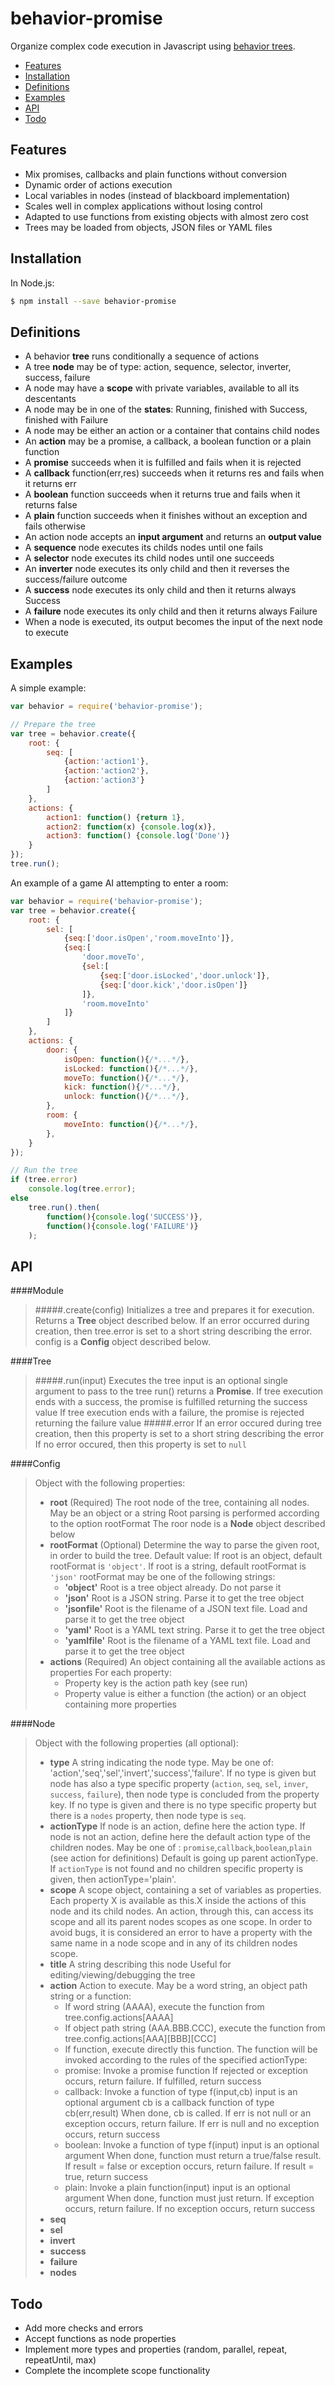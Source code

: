 # behavior-promise
Organize complex code execution in Javascript using [behavior trees](http://en.wikipedia.org/wiki/Behavior_tree).

- [Features](#features)
- [Installation](#installation)
- [Definitions](#definitions)
- [Examples](#examples)
- [API](#api)
- [Todo](#todo)

## Features
- Mix promises, callbacks and plain functions without conversion
- Dynamic order of actions execution
- Local variables in nodes (instead of blackboard implementation)
- Scales well in complex applications without losing control
- Adapted to use functions from existing objects with almost zero cost
- Trees may be loaded from objects, JSON files or YAML files

## Installation 
In Node.js:
```bash
$ npm install --save behavior-promise
```
## Definitions
- A behavior **tree** runs conditionally a sequence of actions
- A tree **node** may be of type: action, sequence, selector, inverter, success, failure
- A node may have a **scope** with private variables, available to all its descentants
- A node may be in one of the **states**: Running, finished with Success, finished with Failure
- A node may be either an action or a container that contains child nodes
- An **action** may be a promise, a callback, a boolean function or a plain function
- A **promise** succeeds when it is fulfilled and fails when it is rejected
- A **callback** function(err,res) succeeds when it returns res and fails when it returns err
- A **boolean** function succeeds when it returns true and fails when it returns false
- A **plain** function succeeds when it finishes without an exception and fails otherwise
- An action node accepts an **input argument** and returns an **output value**
- A **sequence** node executes its childs nodes until one fails
- A **selector** node executes its child nodes until one succeeds
- An **inverter** node executes its only child and then it reverses the success/failure outcome
- A **success** node executes its only child and then it returns always Success
- A **failure** node executes its only child and then it returns always Failure
- When a node is executed, its output becomes the input of the next node to execute


## Examples

A simple example:

```js
var behavior = require('behavior-promise');

// Prepare the tree
var tree = behavior.create({
    root: {
    	seq: [
	        {action:'action1'},
    	    {action:'action2'},
    	    {action:'action3'}
        ]
    },
    actions: {
		action1: function() {return 1},
        action2: function(x) {console.log(x)},
        action3: function() {console.log('Done')}
    }
});
tree.run();
```

An example of a game AI attempting to enter a room:

```js
var behavior = require('behavior-promise');
var tree = behavior.create({
    root: {
    	sel: [
	        {seq:['door.isOpen','room.moveInto']},
    	    {seq:[
            	'door.moveTo',
                {sel:[
                	{seq:['door.isLocked','door.unlock']},
                    {seq:['door.kick','door.isOpen']}
                ]},
                'room.moveInto'
            ]}
        ]
    },
    actions: {
    	door: {
        	isOpen: function(){/*...*/},
        	isLocked: function(){/*...*/},
            moveTo: function(){/*...*/},
            kick: function(){/*...*/},
            unlock: function(){/*...*/},
        },
        room: {
        	moveInto: function(){/*...*/},
        },
    }
});

// Run the tree
if (tree.error)
    console.log(tree.error);
else 
    tree.run().then(
    	function(){console.log('SUCCESS')},
        function(){console.log('FAILURE')}
    );
```

## API
####Module
> #####.create(config)
> Initializes a tree and prepares it for execution.
> Returns a **Tree** object described below.
> If an error occurred during creation, then tree.error is set to a short string describing the error.
> config is a **Config** object described below.

####Tree
> #####.run(input) 
> Executes the tree
> input is an optional single argument to pass to the tree
> run() returns a **Promise**. 
> If tree execution ends with a success, the promise is fulfilled returning the success value
> If tree execution ends with a failure, the promise is rejected returning the failure value
> #####.error
> If an error occured during tree creation, then this property is set to a short string describing the error
> If no error occured, then this property is set to `null`

####Config
> Object with the following properties:
> - **root** (Required)
> 	The root node of the tree, containing all nodes. May be an object or a string
>     Root parsing is performed according to the option rootFormat
>     The roor node is a **Node** object described below
> - **rootFormat** (Optional)
> 	Determine the way to parse the given root, in order to build the tree.
> 	Default value: If root is an object, default rootFormat is `'object'`. If root is a string, default rootFormat is `'json'`
>     rootFormat may be one of the following strings:
>     - **'object'**
> 		Root is a tree object already. Do not parse it
> 	- **'json'**
> 	    Root is a JSON string. Parse it to get the tree object
> 	- **'jsonfile'**
> 		Root is the filename of a JSON text file. Load and parse it to get the tree object
> 	- **'yaml'**
> 		Root is a YAML text string. Parse it to get the tree object
> 	- **'yamlfile'**
> 		Root is the filename of a YAML text file. Load and parse it to get the tree object
> - **actions** (Required) 
>	An object containing all the available actions as properties
>     For each property:
> 	- Property key is the action path key (see run)
> 	- Property value is either a function (the action) or an object containing more properties

####Node
> Object with the following properties (all optional):
> - **type**
> A string indicating the node type.
> May be one of: 'action','seq','sel','invert','success','failure'.
> If no type is given but node has also a type specific property (`action`, `seq`, `sel`, `inver`, `success`, `failure`), then node type is concluded from the property key.
> If no type is given and there is no type specific property but there is a `nodes` property, then node type is `seq`.
> - **actionType**
> If node is an action, define here the action type. 
> If node is not an action, define here the default action type of the children nodes.
> May be one of : `promise`,`callback`,`boolean`,`plain` (see action for definitions)
> Default is going up parent actionType. If `actionType` is not found and no children specific property is given, then actionType='plain'.
> - **scope**
> A scope object, containing a set of variables as properties. Each property X is available as this.X inside the  actions of this node and its child nodes.
> An action, through this, can access its scope and all its parent nodes scopes as one scope.
> In order to avoid bugs, it is considered an error to have a property with the same name in a node scope and in any of its children nodes scope.
> - **title**
> A string describing this node
> Useful for editing/viewing/debugging the tree
> - **action**
>   Action to execute.
>   May be a word string, an object path string or a function:
>   - If word string (AAAA), execute the function from tree.config.actions[AAAA]
>   - If object path string (AAA.BBB.CCC), execute the function from tree.config.actions[AAA][BBB][CCC]
>   - If function, execute directly this function.
> The function will be invoked according to the rules of the specified actionType:
>   - promise: Invoke a promise function
>   If rejected or exception occurs, return failure. If fulfilled, return success
>   - callback: Invoke a function of type f(input,cb)
>   input is an optional argument
>   cb is a callback function of type cb(err,result)
> When done, cb is called. If err is not null or an exception occurs, return failure. If err is null and no exception occurs, return success
>   - boolean: Invoke a function of type f(input)
>   input is an optional argument
>   When done, function must return a true/false result. If result = false or exception occurs, return failure. If result = true, return success
>   - plain: Invoke a plain function(input)
>   input is an optional argument
>   When done, function must just return. If exception occurs, return failure. If no exception occurs, return success
> - **seq**
> - **sel**
> - **invert**
> - **success**
> - **failure**
> - **nodes**

## Todo
- Add more checks and errors
- Accept functions as node properties
- Implement more types and properties (random, parallel, repeat, repeatUntil, max)
- Complete the incomplete scope functionality
